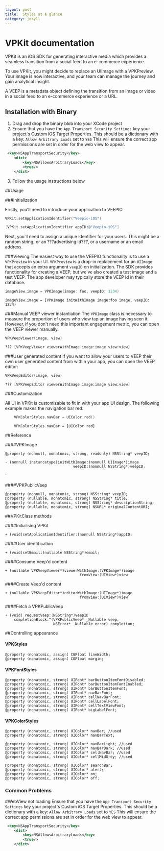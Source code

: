 ```yaml
---
layout: post
title:  Styles at a glance
category: jekyll 
---
```

# VPKit documentation

VPKit is an iOS SDK for generating interactive media which provides a seamless transition from a social feed to an e-commerce experience.

To use VPKit, you might decide to replace an UIImage with a VPKPreview. Your image is now interactive, and your team can manage the journey and gain analytical insight.

A VEEP is a metadata object defining the transition from an image or video in a social feed to an e-commerce experience or a URL.


## Installation with Binary

1. Drag and drop the binary blob into your XCode project
2. Ensure that you have the ```App Transport Security Settings``` key your project's Custom iOS Target Properties. This should be a dictionary with a key: ```Allow Arbitrary Loads``` set to ```YES``` This will ensure the correct app permissions are set in order for the web view to appear.

```xml
 <key>NSAppTransportSecurity</key>
    <dict>
        <key>NSAllowsArbitraryLoads</key>
        <true/>
    </dict> 
```
3. Follow the usage instructions below

    
##Usage

###Initialization

Firstly, you'll need to introduce your application to VEEPIO

```swift
VPKit.setApplicationIdentifier("Veepio-iOS")
```

```objective-c
[VPKit setApplicationIdentifier appID:@"Veepio-iOS"]
```

Next, you'll need to assign a unique identifier for your users. This might be a random string, or an ???advertising id???, or a username or an email address.

###Viewing
The easiest way to use the VEEPIO functionality is to use a `VPKPreview` in your UI. `VPKPreview` is a drop-in replacement for an `UIImage` that accepts an extra argument `veepID` on initialization. The SDK provides functionality for creating a VEEP, but we've also created a test image and a test VEEP. The app developer may typically store the VEEP id in their database.

```swift
imageView.image = VPKImage(image: foo, veepID: 1234)
```

```objc
imageView.image = [VPKImage initWithImage image:foo image, veepID: 1234)
```

###Manual VEEP viewer instantiation
The `VPKImage` class is necessary to measure the proportion of users who view tap an image having seen it. However, if you don't need this important engagement metric, you can open the VEEP viewer manually.

```swift
VPKVeepViewer(image, view)
```

```objc
??? [VPKVeepViewer viewerWithImage image:image view:view]
```

###User generated content
If you want to allow your users to VEEP their own user generated content from within your app, you can open the VEEP editor:

```swift
VPKVeepEditor(image, view)
```

```objc
??? [VPKVeepEditor viewerWithImage image:image view:view]
```

###Customization

All UI in VPKit is customizable to fit in with your app UI design. The following example makes the navigation bar red:

```swift
    VPKColorStyles.navBar = UIColor.red()
```

```objc
    VPKColorStyles.navBar = [UIColor red]
```

##Reference

####VPKImage

    @property (nonnull, nonatomic, strong, readonly) NSString* veepID;
 
    - (nonnull instancetype)initWithImage:(nonnull UIImage*)image   
                                   veepID:(nonnull NSString*)veepID;
`

####VPKPublicVeep

    @property (nonnull, nonatomic, strong) NSString* veepID;
    @property (nullable, nonatomic, strong) NSString* title;
    @property (nullable, nonatomic, strong) NSString* descriptionString;
    @property (nullable, nonatomic, strong) NSURL* originalContentURI;
    
##VPKitClass methods

####Initialising VPKit

    + (void)setApplicationIdentifier:(nonnull NSString*)appID;
    
####User identification

    + (void)setEmail:(nullable NSString*)email;
	
####Consume Veep'd content

    + (nullable VPKVeepViewer*)viewerWithImage:(VPKImage*)image 
                                      fromView:(UIView*)view

####Create Veep'd content

    + (nullable VPKVeepEditor*)editorWithImage:(UIImage*)image 
                                      fromView:(UIView*)view`
                                      
####Fetch a VPKPublicVeep

    + (void) requestVeep:(NSString*)veepID 
        completionBlock:^(VPKPublicVeep* _Nullable veep,
                          NSError* _Nullable error) completion;
                          
##Controlling appearance

#### VPKStyles

    @property (nonatomic, assign) CGFloat lineWidth;
    @property (nonatomic, assign) CGFloat margin;

#### VPKFontStyles
	
	@property (nonatomic, strong) UIFont* barButtonItemFontDisabled;
	@property (nonatomic, strong) UIFont* barButtonItemFontEnabled;
	@property (nonatomic, strong) UIFont* barButtonItemFont;
	@property (nonatomic, strong) UIFont* navBarFont;
	@property (nonatomic, strong) UIFont* cellNavBarFont;
	@property (nonatomic, strong) UIFont* cellLabelFont;
	@property (nonatomic, strong) UIFont* cellTextViewFont;
	@property (nonatomic, strong) UIFont* bigLabelFont;


#### VPKColorStyles

	@property (nonatomic, strong) UIColor* navBar; //used
	@property (nonatomic, strong) UIColor* navBarText;
	
	@property (nonatomic, strong) UIColor* navBarLight; //used
	@property (nonatomic, strong) UIColor* navBarDark; //used
	@property (nonatomic, strong) UIColor* cellNavBar; //used
	@property (nonatomic, strong) UIColor* cellMidGrey; //used
	
	@property (nonatomic, strong) UIColor* searchBar;
	@property (nonatomic, strong) UIColor* alert;
	@property (nonatomic, strong) UIColor* on;
	@property (nonatomic, strong) UIColor* off;

                          
### Common Problems

#WebView not loading
Ensure that you have the ```App Transport Security Settings``` key your project's Custom iOS Target Properties. This should be a dictionary with a key: ```Allow Arbitrary Loads``` set to ```YES``` This will ensure the correct app permissions are set in order for the web view to appear.

```xml
 <key>NSAppTransportSecurity</key>
    <dict>
        <key>NSAllowsArbitraryLoads</key>
        <true/>
    </dict> 
```
                                  
   